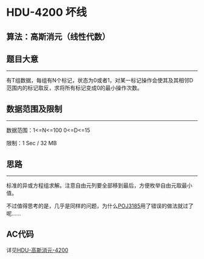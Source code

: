# HDU-4200 坏线
## 算法：高斯消元（线性代数）
## 题目大意
---
有T组数据，每组有N个标记，状态为0或者1，对某一标记操作会使其及其相邻D范围内的标记取反，求将所有标记变成0的最小操作次数。
## 数据范围及限制
---
数据范围：1<=N<=100 0<=D<=15

限制：1 Sec / 32 MB
## 思路
---
标准的异或方程组求解。注意自由元列要全部移到最后，方便枚举自由元取最小值。

不过值得思考的是，几乎是同样的问题，为什么[POJ3185](https://github.com/seoi2017/OICode/blob/master/%E8%A7%A3%E9%A2%98%E6%8A%A5%E5%91%8A/POJ/%E9%AB%98%E6%96%AF%E6%B6%88%E5%85%83-3185.md "题解-POJ3185")用了错误的做法就过了呢……
## AC代码
详见[HDU-高斯消元-4200](https://github.com/seoi2017/OICode/blob/master/%E9%A2%98%E7%9B%AE/HDU/%E9%AB%98%E6%96%AF%E6%B6%88%E5%85%83-4200.cc "AC Code")